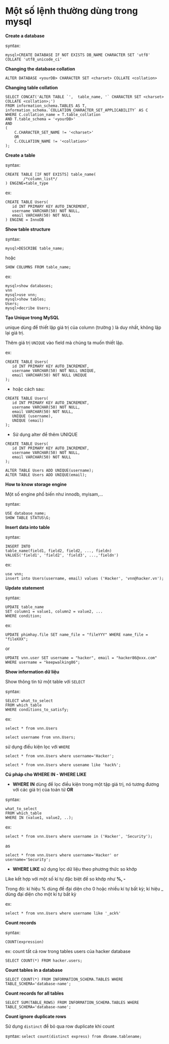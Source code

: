 # Một số lệnh thường dùng trong mysql

**Create a database**

syntax:

`mysql>CREATE DATABASE IF NOT EXISTS DB_NAME CHARACTER SET 'utf8' COLLATE 'utf8_unicode_ci'`

**Changing the database collation**

`ALTER DATABASE <yourDB> CHARACTER SET <charset> COLLATE <collation>`

**Changing table collation**

```
SELECT CONCAT('ALTER TABLE `',  table_name, '` CHARACTER SET <charset> COLLATE <collation>;')
FROM information_schema.TABLES AS T, information_schema.`COLLATION_CHARACTER_SET_APPLICABILITY` AS C
WHERE C.collation_name = T.table_collation
AND T.table_schema = '<yourDB>'
AND
(
    C.CHARACTER_SET_NAME != '<charset>'
    OR
    C.COLLATION_NAME != '<collation>'
);
```

**Create a table**

syntax:

```
CREATE TABLE [IF NOT EXISTS] table_name(
        /*column_list*/
) ENGINE=table_type
```
ex:

```
CREATE TABLE Users(
   id INT PRIMARY KEY AUTO_INCREMENT,
   username VARCHAR(50) NOT NULL,
   email VARCHAR(50) NOT NULL
) ENGINE = InnoDB
```

**Show table structure**

syntax:

`mysql>DESCRIBE table_name;`

hoặc

`SHOW COLUMNS FROM table_name;`

ex:

```
mysql>show databases;
vnn
mysql>use vnn;
mysql>show tables;
Users;
mysql>decribe Users;
```

**Tạo Unique trong MySQL**

unique dùng để thiết lập giá trị của column (trường ) là duy nhất, không lặp lại giá trị.

Thêm giá trị `UNIQUE` vào field mà chúng ta muốn thiết lập.

ex:

```
CREATE TABLE Users(
   id INT PRIMARY KEY AUTO_INCREMENT,
   username VARCHAR(50) NOT NULL UNIQUE,
   email VARCHAR(50) NOT NULL UNIQUE
);
```
- hoặc cách sau:
```
CREATE TABLE Users(
   id INT PRIMARY KEY AUTO_INCREMENT,
   username VARCHAR(50) NOT NULL,
   email VARCHAR(50) NOT NULL,
   UNIQUE (username),
   UNIQUE (email)
);
```
- Sử dụng alter để thêm UNIQUE

```
CREATE TABLE Users(
   id INT PRIMARY KEY AUTO_INCREMENT,
   username VARCHAR(50) NOT NULL,
   email VARCHAR(50) NOT NULL
);
 
ALTER TABLE Users ADD UNIQUE(username);
ALTER TABLE Users ADD UNIQUE(email);
```

**How to know storage engine**

Một số engine phổ biến như innodb, myisam,...

syntax:

```
USE database_name;
SHOW TABLE STATUS\G;
```

**Insert data into table**

syntax:
```
INSERT INTO
table_name(field1, field2, field2, ..., fieldn)
VALUES('field1', 'field2', 'field3', ...,'fieldn')
```
ex:

```
use vnn;
insert into Users(username, email) values ('Hacker', 'vnn@hacker.vn');
```

**Update statement**

syntax:

```
UPDATE table_name
SET column1 = value1, column2 = value2, ...
WHERE condition;
```

ex:

`UPDATE phimhay.file SET name_file = "fileYYY" WHERE name_file = "fileXXX";`

or

`UPDATE vnn.user SET username = "hacker", email = "hacker86@xxx.com" WHERE username = "keepwalking86";`

**Show information dữ liệu**

Show thông tin từ một table với `SELECT`

syntax:
```
SELECT what_to_select
FROM which_table
WHERE conditions_to_satisfy;
```
ex:

`select * from vnn.Users`

`select username from vnn.Users;`

sử dụng điều kiện lọc với `WHERE`

`select * from vnn.Users where username='Hacker';`

`select * from vnn.Users where usename like 'hack%';`

**Cú pháp cho WHERE IN - WHERE LIKE**

- **WHERE IN** dùng để lọc điều kiện trong một tập giá trị, nó tương đương với các giá trị của toán tử **OR**

syntax:

```
what_to_select
FROM which_table
WHERE IN (value1, value2, ..);
```

ex:

`select * from vnn.Users where username in ('Hacker', 'Security');`

as

`select * from vnn.Users where username='Hacker' or username='Security';`

- **WHERE LIKE** sử dụng lọc dữ liệu theo phương thức so khớp

Like kết hợp với một số kí tự đặc biệt để so khớp như **%, -**

Trong đó: kí hiệu % dùng để đại diện cho 0 hoặc nhiều kí tự bất kỳ; kí hiệu _ dùng đại diện cho một kí tự bất kỳ

ex:

`select * from vnn.Users where username like '_ack%'`

**Count records**

syntax:

`COUNT(expression)`

ex: count tất cả row trong tables users của hacker database

`SELECT COUNT(*) FROM hacker.users;`

**Count tables in a database**

`SELECT COUNT(*) FROM INFORMATION_SCHEMA.TABLES WHERE TABLE_SCHEMA='database-name';`

**Count records for all tables**

`SELECT SUM(TABLE_ROWS) FROM INFORMATION_SCHEMA.TABLES WHERE TABLE_SCHEMA='database-name';`

**Count ignore duplicate rows**

Sử dụng `distinct` để bỏ qua row duplicate khi count

syntax: `select count(distinct express) from dbname.tablename;`
